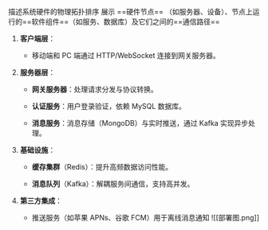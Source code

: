 描述系统硬件的物理拓扑排序
展示  ==硬件节点==  （如服务器、设备）、节点上运行的==软件组件==（如服务、数据库）及它们之间的==通信路径==
1. **客户端层**：
    
    - 移动端和 PC 端通过 HTTP/WebSocket 连接到网关服务器。
        
2. **服务器层**：
    
    - **网关服务器**：处理请求分发与协议转换。
        
    - **认证服务**：用户登录验证，依赖 MySQL 数据库。
        
    - **消息服务**：消息存储（MongoDB）与实时推送，通过 Kafka 实现异步处理。
        
3. **基础设施**：
    
    - **缓存集群**（Redis）：提升高频数据访问性能。
        
    - **消息队列**（Kafka）：解耦服务间通信，支持高并发。
        
4. **第三方集成**：
    
    - 推送服务（如苹果 APNs、谷歌 FCM）用于离线消息通知
![[部署图.png]]